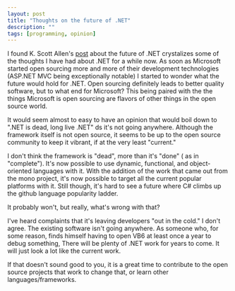 ```yaml
---
layout: post
title: "Thoughts on the future of .NET"
description: ""
tags: [programming, opinion]
---
```


I found K. Scott Allen's [post](http://odetocode.com/blogs/scott/archive/2013/05/15/where-is-net-headed.aspx) about the future of .NET crystalizes some of the thoughts I have had about .NET for a while now. As soon as Microsoft started open sourcing more and more of their development technologies (ASP.NET MVC being exceptionally notable) I started to wonder what the future would hold for .NET. Open sourcing definitely leads to better quality software, but to what end for Microsoft?  This being paired with the the things Microsoft is open sourcing are flavors of other things in the open source world.

It would seem almost to easy to have an opinion that would boil down to ".NET is dead, long live .NET" ds it's not going anywhere.  Although the framework itself is not open source, it seems to be up to the open source community to keep it vibrant, if at the very least "current."  

I don't think the framework is "dead", more than it's "done" ( as in "complete"). It's now possible to use dynamic, functional, and object-oriented languages with it.  With the addition of the work that came out from the mono project,  it's now possible to target all the current popular platforms with it. Still though, it's hard to see a future where C# climbs up the github language popularity ladder.

It probably won't, but really, what's wrong with that?  

I've heard complaints that it's leaving developers "out in the cold."  I don't agree.  The existing software isn't going anywhere.  As someone who, for some reason, finds himself having to open VB6 at least once a year to debug something, There will be plenty of .NET work for years to come.  It will just look a lot like the current work.

If that doesn't sound good to you, it is a great time to contribute to the open source projects that work to change that, or learn other languages/frameworks.
